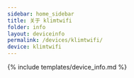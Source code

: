 ```yaml
---
sidebar: home_sidebar
title: 关于 klimtwifi
folder: info
layout: deviceinfo
permalink: /devices/klimtwifi/
device: klimtwifi
---
```

{% include templates/device_info.md %}
